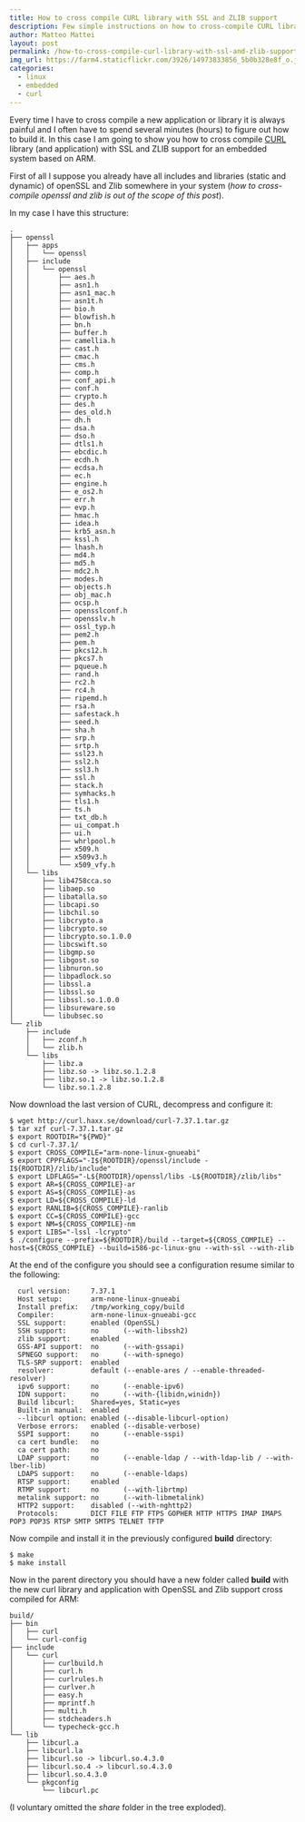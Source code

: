 ```yaml
---
title: How to cross compile CURL library with SSL and ZLIB support
description: Few simple instructions on how to cross-compile CURL library with SSL and ZLIB support for ARM
author: Matteo Mattei
layout: post
permalink: /how-to-cross-compile-curl-library-with-ssl-and-zlib-support/
img_url: https://farm4.staticflickr.com/3926/14973833856_5b0b328e8f_o.jpg
categories:
  - linux
  - embedded
  - curl
---
```

Every time I have to cross compile a new application or library it is always painful and I often have to spend several minutes (hours) to figure out how to build it. In this case I am going to show you how to cross compile [CURL](http://curl.haxx.se/) library (and application) with SSL and ZLIB support for an embedded system based on ARM.

First of all I suppose you already have all includes and libraries (static and dynamic) of openSSL and Zlib somewhere in your system (*how to cross-compile openssl and zlib is out of the scope of this post*).

In my case I have this structure:

```
.
├── openssl
│   ├── apps
│   │   └── openssl
│   ├── include
│   │   └── openssl
│   │       ├── aes.h
│   │       ├── asn1.h
│   │       ├── asn1_mac.h
│   │       ├── asn1t.h
│   │       ├── bio.h
│   │       ├── blowfish.h
│   │       ├── bn.h
│   │       ├── buffer.h
│   │       ├── camellia.h
│   │       ├── cast.h
│   │       ├── cmac.h
│   │       ├── cms.h
│   │       ├── comp.h
│   │       ├── conf_api.h
│   │       ├── conf.h
│   │       ├── crypto.h
│   │       ├── des.h
│   │       ├── des_old.h
│   │       ├── dh.h
│   │       ├── dsa.h
│   │       ├── dso.h
│   │       ├── dtls1.h
│   │       ├── ebcdic.h
│   │       ├── ecdh.h
│   │       ├── ecdsa.h
│   │       ├── ec.h
│   │       ├── engine.h
│   │       ├── e_os2.h
│   │       ├── err.h
│   │       ├── evp.h
│   │       ├── hmac.h
│   │       ├── idea.h
│   │       ├── krb5_asn.h
│   │       ├── kssl.h
│   │       ├── lhash.h
│   │       ├── md4.h
│   │       ├── md5.h
│   │       ├── mdc2.h
│   │       ├── modes.h
│   │       ├── objects.h
│   │       ├── obj_mac.h
│   │       ├── ocsp.h
│   │       ├── opensslconf.h
│   │       ├── opensslv.h
│   │       ├── ossl_typ.h
│   │       ├── pem2.h
│   │       ├── pem.h
│   │       ├── pkcs12.h
│   │       ├── pkcs7.h
│   │       ├── pqueue.h
│   │       ├── rand.h
│   │       ├── rc2.h
│   │       ├── rc4.h
│   │       ├── ripemd.h
│   │       ├── rsa.h
│   │       ├── safestack.h
│   │       ├── seed.h
│   │       ├── sha.h
│   │       ├── srp.h
│   │       ├── srtp.h
│   │       ├── ssl23.h
│   │       ├── ssl2.h
│   │       ├── ssl3.h
│   │       ├── ssl.h
│   │       ├── stack.h
│   │       ├── symhacks.h
│   │       ├── tls1.h
│   │       ├── ts.h
│   │       ├── txt_db.h
│   │       ├── ui_compat.h
│   │       ├── ui.h
│   │       ├── whrlpool.h
│   │       ├── x509.h
│   │       ├── x509v3.h
│   │       └── x509_vfy.h
│   └── libs
│       ├── lib4758cca.so
│       ├── libaep.so
│       ├── libatalla.so
│       ├── libcapi.so
│       ├── libchil.so
│       ├── libcrypto.a
│       ├── libcrypto.so
│       ├── libcrypto.so.1.0.0
│       ├── libcswift.so
│       ├── libgmp.so
│       ├── libgost.so
│       ├── libnuron.so
│       ├── libpadlock.so
│       ├── libssl.a
│       ├── libssl.so
│       ├── libssl.so.1.0.0
│       ├── libsureware.so
│       └── libubsec.so
└── zlib
    ├── include
    │   ├── zconf.h
    │   └── zlib.h
    └── libs
        ├── libz.a
        ├── libz.so -> libz.so.1.2.8
        ├── libz.so.1 -> libz.so.1.2.8
        └── libz.so.1.2.8
```

Now download the last version of CURL, decompress and configure it:

```
$ wget http://curl.haxx.se/download/curl-7.37.1.tar.gz
$ tar xzf curl-7.37.1.tar.gz
$ export ROOTDIR="${PWD}"
$ cd curl-7.37.1/
$ export CROSS_COMPILE="arm-none-linux-gnueabi"
$ export CPPFLAGS="-I${ROOTDIR}/openssl/include -I${ROOTDIR}/zlib/include"
$ export LDFLAGS="-L${ROOTDIR}/openssl/libs -L${ROOTDIR}/zlib/libs"
$ export AR=${CROSS_COMPILE}-ar
$ export AS=${CROSS_COMPILE}-as
$ export LD=${CROSS_COMPILE}-ld
$ export RANLIB=${CROSS_COMPILE}-ranlib
$ export CC=${CROSS_COMPILE}-gcc
$ export NM=${CROSS_COMPILE}-nm
$ export LIBS="-lssl -lcrypto"
$ ./configure --prefix=${ROOTDIR}/build --target=${CROSS_COMPILE} --host=${CROSS_COMPILE} --build=i586-pc-linux-gnu --with-ssl --with-zlib
```

At the end of the configure you should see a configuration resume similar to the following:

```
  curl version:     7.37.1
  Host setup:       arm-none-linux-gnueabi
  Install prefix:   /tmp/working_copy/build
  Compiler:         arm-none-linux-gnueabi-gcc
  SSL support:      enabled (OpenSSL)
  SSH support:      no      (--with-libssh2)
  zlib support:     enabled
  GSS-API support:  no      (--with-gssapi)
  SPNEGO support:   no      (--with-spnego)
  TLS-SRP support:  enabled
  resolver:         default (--enable-ares / --enable-threaded-resolver)
  ipv6 support:     no      (--enable-ipv6)
  IDN support:      no      (--with-{libidn,winidn})
  Build libcurl:    Shared=yes, Static=yes
  Built-in manual:  enabled
  --libcurl option: enabled (--disable-libcurl-option)
  Verbose errors:   enabled (--disable-verbose)
  SSPI support:     no      (--enable-sspi)
  ca cert bundle:   no
  ca cert path:     no
  LDAP support:     no      (--enable-ldap / --with-ldap-lib / --with-lber-lib)
  LDAPS support:    no      (--enable-ldaps)
  RTSP support:     enabled
  RTMP support:     no      (--with-librtmp)
  metalink support: no      (--with-libmetalink)
  HTTP2 support:    disabled (--with-nghttp2)
  Protocols:        DICT FILE FTP FTPS GOPHER HTTP HTTPS IMAP IMAPS POP3 POP3S RTSP SMTP SMTPS TELNET TFTP
```

Now compile and install it in the previously configured **build** directory:

```
$ make
$ make install
```

Now in the parent directory you should have a new folder called **build** with the new curl library and application with OpenSSL and Zlib support cross compiled for ARM:

```
build/
├── bin
│   ├── curl
│   └── curl-config
├── include
│   └── curl
│       ├── curlbuild.h
│       ├── curl.h
│       ├── curlrules.h
│       ├── curlver.h
│       ├── easy.h
│       ├── mprintf.h
│       ├── multi.h
│       ├── stdcheaders.h
│       └── typecheck-gcc.h
└── lib
    ├── libcurl.a
    ├── libcurl.la
    ├── libcurl.so -> libcurl.so.4.3.0
    ├── libcurl.so.4 -> libcurl.so.4.3.0
    ├── libcurl.so.4.3.0
    └── pkgconfig
        └── libcurl.pc
```

(I voluntary omitted the *share* folder in the tree exploded).

